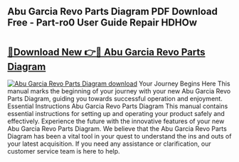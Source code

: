## Abu Garcia Revo Parts Diagram PDF Download Free - Part-ro0 User Guide Repair HDHOw

# <h2><a href="http://dfs1rii.blite.top/?on=Abu+Garcia+Revo+Parts+Diagram">🔗Download New 👉🔴 Abu Garcia Revo Parts Diagram</a></h2>

[![Abu Garcia Revo Parts Diagram download](https://i.imgur.com/lujVjoI.png)](http://dfs1rii.blite.top/?on=Abu+Garcia+Revo+Parts+Diagram)
Your Journey Begins Here This manual marks the beginning of your journey with your new Abu Garcia Revo Parts Diagram, guiding you towards successful operation and enjoyment. Essential Instructions Abu Garcia Revo Parts Diagram This manual contains essential instructions for setting up and operating your product safely and effectively. Experience the future with the innovative features of your new Abu Garcia Revo Parts Diagram. We believe that the Abu Garcia Revo Parts Diagram has been a vital tool in your quest to understand the ins and outs of your latest acquisition. If you need any assistance or clarification, our customer service team is here to help.
